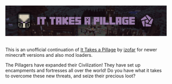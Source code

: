 <br>

<center>
	<img title="Friends&amp;Foes" src="https://raw.githubusercontent.com/Faboslav/it-takes-a-pillage/refs/heads/master/.github/assets/media/banner.png" alt="It takes a pillage">
</center>

<br>

<p>This is an unofficial continuation of <a href="https://www.curseforge.com/minecraft/mc-mods/it-takes-a-pillage">It Takes a Pillage</a> by <a href="https://www.curseforge.com/members/izofar/projects">izofar</a> for newer minecraft versions and also mod loaders.</p>

<p>The Pillagers have expanded their Civilization! They have set up encampments and fortresses all over the world! Do you have what it takes to overcome these new threats, and seize their precious loot?</p>
